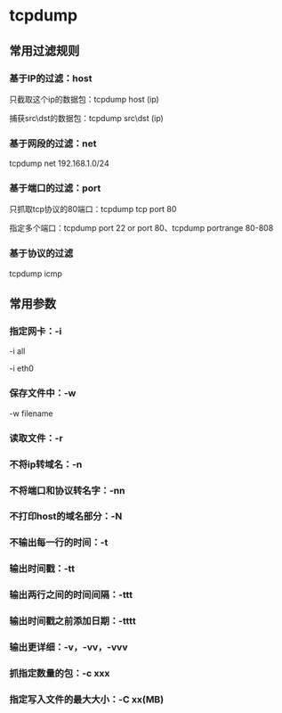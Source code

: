 # tcpdump

## 常用过滤规则

### 基于IP的过滤：host

只截取这个ip的数据包：tcpdump host (ip)

捕获src\dst的数据包：tcpdump src\dst (ip)

### 基于网段的过滤：net

tcpdump net 192.168.1.0/24

### 基于端口的过滤：port

只抓取tcp协议的80端口：tcpdump tcp port 80

指定多个端口：tcpdump port 22 or port 80、tcpdump portrange 80-808

### 基于协议的过滤

tcpdump icmp

## 常用参数

### 指定网卡：-i

-i all

-i eth0

### 保存文件中：-w

-w filename

### 读取文件：-r

### 不将ip转域名：-n

### 不将端口和协议转名字：-nn

### 不打印host的域名部分：-N

### 不输出每一行的时间：-t

### 输出时间戳：-tt

### 输出两行之间的时间间隔：-ttt

### 输出时间戳之前添加日期：-tttt

### 输出更详细：-v，-vv，-vvv

### 抓指定数量的包：-c xxx

### 指定写入文件的最大大小：-C xx(MB)

